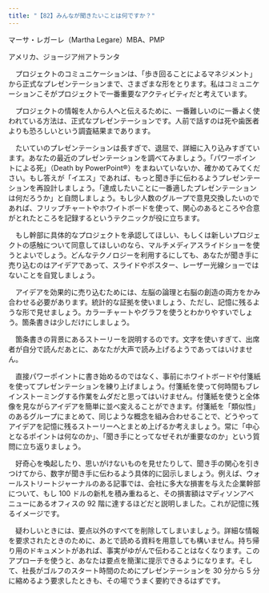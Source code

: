 ```yaml
---
title: "【82】みんなが聞きたいことは何ですか？"
---
```



マーサ・レガーレ（Martha Legare）MBA、PMP



アメリカ、ジョージア州アトランタ


　プロジェクトのコミュニケーションは、「歩き回ることによるマネジメント」から正式なプレゼンテーションまで、さまざまな形をとります。私はコミュニケーションこそがプロジェクトで一番重要なアクティビティだと考えています。

　プロジェクトの情報を人から人へと伝えるために、一番難しいのに一番よく使われている方法は、正式なプレゼンテーションです。人前で話すのは死や歯医者よりも恐ろしいという調査結果まであります。

　たいていのプレゼンテーションは長すぎで、退屈で、詳細に入り込みすぎています。あなたの最近のプレゼンテーションを調べてみましょう。「パワーポイントによる死」（Death by PowerPoint®）をまねいていないか、確かめてみてください。もし答えが「イエス」であれば、もっと聞き手に伝わるようプレゼンテーションを再設計しましょう。「達成したいことに一番適したプレゼンテーションは何だろうか」と自問しましょう。もし少人数のグループで意見交換したいのであれば、フリップチャートやホワイトボードを使って、関心のあるところや合意がとれたところを記録するというテクニックが役に立ちます。

　もし幹部に具体的なプロジェクトを承認してほしい、もしくは新しいプロジェクトの感触について同意してほしいのなら、マルチメディアスライドショーを使うとよいでしょう。どんなテクノロジーを利用するにしても、あなたが聞き手に売り込むのはアイデアであって、スライドやポスター、レーザー光線ショーではないことを自覚しましょう。

　アイデアを効果的に売り込むためには、左脳の論理と右脳の創造の両方をかみ合わせる必要があります。統計的な証拠を使いましょう、ただし、記憶に残るような形で見せましょう。カラーチャートやグラフを使うとわかりやすいでしょう。箇条書きは少しだけにしましょう。

　箇条書きの背景にあるストーリーを説明するのです。文字を使いすぎて、出席者が自分で読んだあとに、あなたが大声で読み上げるようであってはいけません。

　直接パワーポイントに書き始めるのではなく、事前にホワイトボードや付箋紙を使ってプレゼンテーションを練り上げましょう。付箋紙を使って何時間もブレインストーミングする作業をムダだと思ってはいけません。付箋紙を使うと全体像を見ながらアイデアを簡単に並べ変えることができます。付箋紙を「類似性」のあるグループにまとめて、同じような概念を組み合わせることで、どうやってアイデアを記憶に残るストーリーへとまとめ上げるか考えましょう。常に「中心となるポイントは何なのか」、「聞き手にとってなぜそれが重要なのか」という質問に立ち返りましょう。

　好奇心を喚起したり、思いがけないものを見せたりして、聞き手の関心を引きつけてから、数字が聞き手に伝わるよう具体的に図示しましょう。例えば、ウォールストリートジャーナルのある記事では、会社に多大な損害を与えた企業幹部について、もし 100 ドルの新札を積み重ねると、その損害額はマディソンアベニューにあるオフィスの 92 階に達するほどだと説明しました。これが記憶に残るイメージです。

　疑わしいときには、要点以外のすべてを削除してしまいましょう。詳細な情報を要求されたときのために、あとで読める資料を用意しても構いません。持ち帰り用のドキュメントがあれば、事実がゆがんで伝わることはなくなります。このアプローチを使うと、あなたは要点を簡潔に提示できるようになります。そして、社長がゴルフのスタート時間のためにプレゼンテーションを 30 分から 5 分に縮めるよう要求したときも、その場でうまく要約できるはずです。
